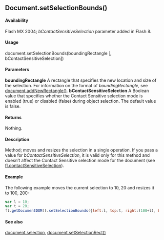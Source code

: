 ## Document.setSelectionBounds()

#### Availability

Flash MX 2004; *bContactSensitiveSelection* parameter added in Flash 8.

#### Usage

document.setSelectionBounds(boundingRectangle [, bContactSensitiveSelection])

#### Parameters

**boundingRectangle** A rectangle that specifies the new location and size of the selection. For information on the format of *boundingRectangle*, see [document.addNewRectangle()](../Document_object/docume10.md).
**bContactSensitiveSelection** A Boolean value that specifies whether the Contact Sensitive selection mode is enabled (true) or disabled (false) during object selection. The default value is false.

#### Returns

Nothing.

#### Description

Method; moves and resizes the selection in a single operation.
If you pass a value for *bContactSensitiveSelection*, it is valid only for this method and doesn’t affect the Contact Sensitive selection mode for the document (see [fl.contactSensitiveSelection](../flash_object_(fl)/fl14.md)).

#### Example

The following example moves the current selection to 10, 20 and resizes it to 100, 200:

```javascript
var l = 10; 
var t = 20;
fl.getDocumentDOM().setSelectionBounds({left:l, top:t, right:(100+l), bottom:(200+t)});

```
#### See also

[document.selection](../Document_object/docum430.md), [document.setSelectionRect()](../Document_object/docu9689.md)

<span id="document.setSelectionRect()" class="anchor"></span>
